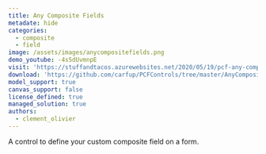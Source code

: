 ```yaml
---
title: Any Composite Fields
metadate: hide
categories:
  - composite
  - field
image: /assets/images/anycompositefields.png
demo_youtube: -4s5dUvmnpE
visit: 'https://stuffandtacos.azurewebsites.net/2020/05/19/pcf-any-composite-fields/'
download: 'https://github.com/carfup/PCFControls/tree/master/AnyCompositeFields'
model_support: true
canvas_support: false
license_defined: true
managed_solution: true
authors:
  - clement_olivier
---
```

A control to define your custom composite field on a form. 
